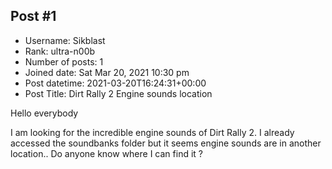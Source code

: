 ## Post #1
- Username: Sikblast
- Rank: ultra-n00b
- Number of posts: 1
- Joined date: Sat Mar 20, 2021 10:30 pm
- Post datetime: 2021-03-20T16:24:31+00:00
- Post Title: Dirt Rally 2 Engine sounds location

Hello everybody   

I am looking for the incredible engine sounds of Dirt Rally 2. 
I already accessed the soundbanks folder but it seems engine sounds are in another location..
Do anyone know where I can find it ?
